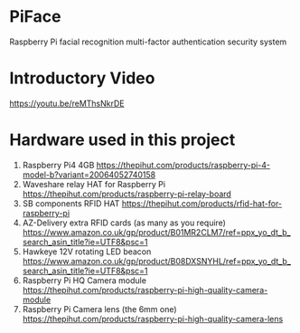 # PiFace
Raspberry Pi facial recognition multi-factor authentication security system

# Introductory Video
https://youtu.be/reMThsNkrDE

# Hardware used in this project
1. Raspberry Pi4 4GB https://thepihut.com/products/raspberry-pi-4-model-b?variant=20064052740158
2. Waveshare relay HAT for Raspberry Pi https://thepihut.com/products/raspberry-pi-relay-board
3. SB components RFID HAT https://thepihut.com/products/rfid-hat-for-raspberry-pi
4. AZ-Delivery extra RFID cards (as many as you require) https://www.amazon.co.uk/gp/product/B01MR2CLM7/ref=ppx_yo_dt_b_search_asin_title?ie=UTF8&psc=1
5. Hawkeye 12V rotating LED beacon https://www.amazon.co.uk/gp/product/B08DXSNYHL/ref=ppx_yo_dt_b_search_asin_title?ie=UTF8&psc=1
6. Raspberry Pi HQ Camera module https://thepihut.com/products/raspberry-pi-high-quality-camera-module
7. Raspberry Pi Camera lens (the 6mm one) https://thepihut.com/products/raspberry-pi-high-quality-camera-lens

